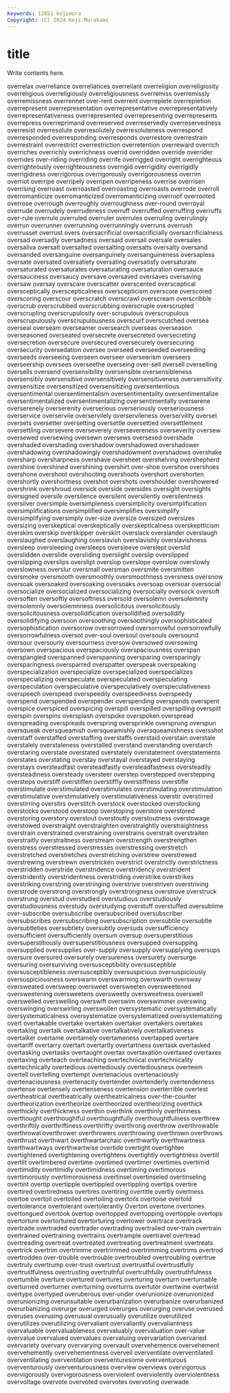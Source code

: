 ```yaml
---
Keywords: 12851 kojimura
Copyright: (C) 2024 Koji Murakami
---
```


# title

Write contents here.



 overrelax overreliance overreliances overreliant overreligion
overreligiosity overreligious overreligiously overreligiousness overremiss overremissly overremissness overrennet over-rent overrent
overreplete overrepletion overrepresent overrepresentation overrepresentative overrepresentatively overrepresentativeness overrepresented overrepresenting overrepresents
overrepress overreprimand overreserved overreservedly overreservedness overresist overresolute overresolutely overresoluteness overrespond
overresponded overresponding overresponds overrestore overrestrain overrestraint overrestrict overrestriction overretention overreward
overrich overriches overrichly overrichness overrid overridden override overrider overrides over-riding
overriding overrife overrigged overright overrighteous overrighteously overrighteousness overrigid overrigidity overrigidly
overrigidness overrigorous overrigorously overrigorousness overrim overriot overripe overripely overripen overripeness
overrise overrisen overrising overroast overroasted overroasting overroasts overrode overroll overromanticize
overromanticized overromanticizing overroof overrooted overrose overrough overroughly overroughness over-round overroyal
overrude overrudely overrudeness overruff overruffed overruffing overruffs over-rule overrule overruled
overruler overrules overruling overrulingly overrun overrunner overrunning overrunningly overruns overrush
overrusset overrust overs oversacrificial oversacrificially oversacrificialness oversad oversadly oversadness oversaid
oversail oversale oversales oversaliva oversalt oversalted oversalting oversalts oversalty oversand
oversanded oversanguine oversanguinely oversanguineness oversapless oversate oversated oversatiety oversating oversatisfy
oversaturate oversaturated oversaturates oversaturating oversaturation oversauce oversauciness oversaucy oversave oversaved
oversaves oversaving oversaw oversay overscare overscatter overscented oversceptical oversceptically overscepticalness
overscepticism overscore overscored overscoring overscour overscratch overscrawl overscream overscribble overscrub
overscrubbed overscrubbing overscruple overscrupled overscrupling overscrupulosity over-scrupulous overscrupulous overscrupulously overscrupulousness
overscurf overscutched oversea overseal overseam overseamer oversearch overseas overseason overseasoned
overseated oversecrete oversecreted oversecreting oversecretion oversecure oversecured oversecurely oversecuring oversecurity
oversedation oversee overseed overseeded overseeding overseeds overseeing overseen overseer overseerism
overseers overseership oversees overseethe overseing over-sell oversell overselling oversells oversend
oversensibility oversensible oversensibleness oversensibly oversensitive oversensitively oversensitiveness oversensitivity oversensitize oversensitized
oversensitizing oversententious oversentimental oversentimentalism oversentimentality oversentimentalize oversentimentalized oversentimentalizing oversentimentally overserene
overserenely overserenity overserious overseriously overseriousness overservice overservile overservilely overservileness overservility
overset oversets oversetter oversetting oversettle oversettled oversettlement oversettling oversevere overseverely
oversevereness overseverity oversew oversewed oversewing oversewn oversews oversexed overshade overshaded
overshading overshadow overshadowed overshadower overshadowing overshadowingly overshadowment overshadows overshake oversharp
oversharpness overshave oversheet overshelving overshepherd overshine overshined overshining overshirt over-shoe
overshoe overshoes overshone overshoot overshooting overshoots overshort overshorten overshortly overshortness
overshot overshots overshoulder overshowered overshrink overshroud oversick overside oversides oversight
oversights oversigned oversile oversilence oversilent oversilently oversilentness oversilver oversimple oversimpleness
oversimplicity oversimplification oversimplifications oversimplified oversimplifies oversimplify oversimplifying oversimply over-size oversize
oversized oversizes oversizing overskeptical overskeptically overskepticalness overskeptticism overskim overskip overskipper
overskirt overslack overslander overslaugh overslaughed overslaughing overslavish overslavishly overslavishness oversleep
oversleeping oversleeps oversleeve overslept overslid overslidden overslide oversliding overslight overslip
overslipped overslipping overslips overslipt overslop overslope overslow overslowly overslowness overslur
oversmall oversman oversmite oversmitten oversmoke oversmooth oversmoothly oversmoothness oversness oversnow
oversoak oversoaked oversoaking oversoaks oversoap oversoar oversocial oversocialize oversocialized oversocializing
oversocially oversock oversoft oversoften oversoftly oversoftness oversold oversolemn oversolemnity oversolemnly
oversolemnness oversolicitous oversolicitously oversolicitousness oversolidification oversolidified oversolidify oversolidifying oversoon oversoothing
oversoothingly oversophisticated oversophistication oversorrow oversorrowed oversorrowful oversorrowfully oversorrowfulness oversot over-soul
oversoul oversouls oversound oversour oversourly oversourness oversow oversowed oversowing oversown
overspacious overspaciously overspaciousness overspan overspangled overspanned overspanning oversparing oversparingly oversparingness
oversparred overspatter overspeak overspeaking overspecialization overspecialize overspecialized overspecializes overspecializing overspeculate
overspeculated overspeculating overspeculation overspeculative overspeculatively overspeculativeness overspeech overspeed overspeedily overspeediness
overspeedy overspend overspended overspender overspending overspends overspent overspice overspiced overspicing
overspill overspilled overspilling overspilt overspin overspins oversplash overspoke overspoken overspread
overspreading overspreads overspring oversprinkle oversprung overspun oversqueak oversqueamish oversqueamishly oversqueamishness
oversshot overstaff overstaffed overstaffing overstaffs overstaid overstain overstale overstalely overstaleness
overstalled overstand overstanding overstarch overstaring overstate overstated overstately overstatement overstatements
overstates overstating overstay overstayal overstayed overstaying overstays oversteadfast oversteadfastly oversteadfastness
oversteadily oversteadiness oversteady oversteer overstep overstepped overstepping oversteps overstiff overstiffen
overstiffly overstiffness overstifle overstimulate overstimulated overstimulates overstimulating overstimulation overstimulative overstimulatively
overstimulativeness overstir overstirred overstirring overstirs overstitch overstock overstocked overstocking overstocks
overstood overstoop overstoping overstore overstored overstoring overstory overstout overstoutly overstoutness
overstowage overstowed overstraight overstraighten overstraightly overstraightness overstrain overstrained overstraining overstrains
overstrait overstraiten overstraitly overstraitness overstream overstrength overstrengthen overstress overstressed overstresses
overstressing overstretch overstretched overstretches overstretching overstrew overstrewed overstrewing overstrewn overstricken
overstrict overstrictly overstrictness overstridden overstride overstridence overstridency overstrident overstridently overstridentness
overstriding overstrike overstrikes overstriking overstring overstringing overstrive overstriven overstriving overstrode
overstrong overstrongly overstrongness overstrove overstruck overstrung overstud overstudied overstudious overstudiously
overstudiousness overstudy overstudying overstuff overstuffed oversublime over-subscribe oversubscribe oversubscribed oversubscriber
oversubscribes oversubscribing oversubscription oversubtile oversubtle oversubtleties oversubtlety oversubtly oversuds oversufficiency
oversufficient oversufficiently oversum oversup oversuperstitious oversuperstitiously oversuperstitiousness oversupped oversupping oversupplied
oversupplies over-supply oversupply oversupplying oversups oversure oversured oversurely oversureness oversurety
oversurge oversuring oversurviving oversusceptibility oversusceptible oversusceptibleness oversusceptibly oversuspicious oversuspiciously oversuspiciousness
overswarm overswarming overswarth oversway oversweated oversweep oversweet oversweeten oversweetened oversweetening
oversweetens oversweetly oversweetness overswell overswelled overswelling overswift overswim overswimmer overswing
overswinging overswirling overswollen oversystematic oversystematically oversystematicalness oversystematize oversystematized oversystematizing overt
overtakable overtake overtaken overtaker overtakers overtakes overtaking overtalk overtalkative overtalkatively
overtalkativeness overtalker overtame overtamely overtameness overtapped overtare overtariff overtarry overtart
overtartly overtartness overtask overtasked overtasking overtasks overtaught overtax overtaxation overtaxed
overtaxes overtaxing overteach overteaching overtechnical overtechnicality overtechnically overtedious overtediously overtediousness
overteem overtell overtelling overtempt overtenacious overtenaciously overtenaciousness overtenacity overtender overtenderly
overtenderness overtense overtensely overtenseness overtension overterrible overtest overtheatrical overtheatrically overtheatricalness
over-the-counter overtheorization overtheorize overtheorized overtheorizing overthick overthickly overthickness overthin overthink
overthinly overthinness overthought overthoughtful overthoughtfully overthoughtfulness overthrew overthriftily overthriftiness overthrifty
overthrong overthrow overthrowable overthrowal overthrower overthrowers overthrowing overthrown overthrows overthrust
overthwart overthwartarchaic overthwartly overthwartness overthwartways overthwartwise overtide overtight overtighten overtightened
overtightening overtightens overtightly overtightness overtill overtilt overtimbered overtime overtimed overtimer
overtimes overtimid overtimidity overtimidly overtimidness overtiming overtimorous overtimorously overtimorousness overtinsel
overtinseled overtinseling overtint overtip overtipple overtippled overtippling overtips overtire overtired
overtiredness overtires overtiring overtitle overtly overtness overtoe overtoil overtoiled overtoiling
overtoils overtoise overtold overtolerance overtolerant overtolerantly Overton overtone overtones overtongued
overtook overtop overtopped overtopping overtopple overtops overtorture overtortured overtorturing overtower
overtrace overtrack overtrade overtraded overtrader overtrading overtrailed over-train overtrain overtrained
overtraining overtrains overtrample overtravel overtread overtreading overtreat overtreated overtreating overtreatment
overtreats overtrick overtrim overtrimme overtrimmed overtrimming overtrims overtrod overtrodden over-trouble
overtrouble overtroubled overtroubling overtrue overtruly overtrump over-trust overtrust overtrustful overtrustfully
overtrustfulness overtrusting overtruthful overtruthfully overtruthfulness overtumble overture overtured overtures overturing
overturn overturnable overturned overturner overturning overturns overtutor overtwine overtwist overtype
overtyped overuberous over-under overunionize overunionized overunionizing overunsuitable overurbanization overurbanize overurbanized
overurbanizing overurge overurged overurges overurging overuse overused overuses overusing overusual
overusually overutilize overutilized overutilizes overutilizing overvaliant overvaliantly overvaliantness overvaluable overvaluableness
overvaluably overvaluation over-value overvalue overvalued overvalues overvaluing overvariation overvaried overvariety
overvary overvarying overvault overvehemence overvehement overvehemently overvehementness overveil overventilate overventilated
overventilating overventilation overventuresome overventurous overventurously overventurousness overview overviews overvigorous overvigorously
overvigorousness overviolent overviolently overviolentness overvoltage overvote overvoted overvotes overvoting overwade
